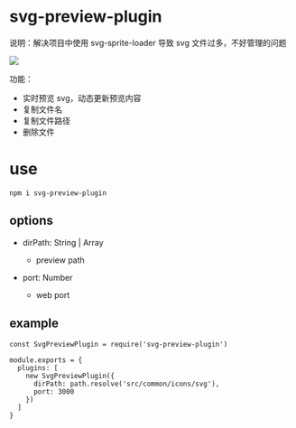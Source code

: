 # svg-preview-plugin

说明：解决项目中使用 svg-sprite-loader 导致 svg 文件过多，不好管理的问题

<img src="https://p6-juejin.byteimg.com/tos-cn-i-k3u1fbpfcp/8c452533b0e847f48c10872a465d1e19~tplv-k3u1fbpfcp-watermark.image">

功能：
- 实时预览 svg，动态更新预览内容
- 复制文件名
- 复制文件路径
- 删除文件

# use

```
npm i svg-preview-plugin
```

## options

- dirPath: String | Array
  - preview path

- port: Number
  - web port

## example
```
const SvgPreviewPlugin = require('svg-preview-plugin')

module.exports = {
  plugins: [
    new SvgPreviewPlugin({
      dirPath: path.resolve('src/common/icons/svg'),
      port: 3000
    })
  ]
}
```